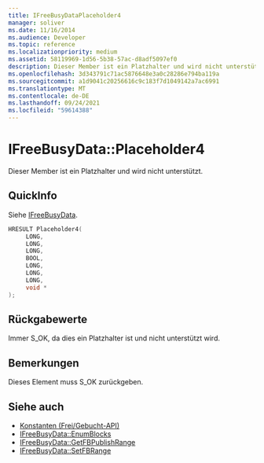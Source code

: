 ```yaml
---
title: IFreeBusyDataPlaceholder4
manager: soliver
ms.date: 11/16/2014
ms.audience: Developer
ms.topic: reference
ms.localizationpriority: medium
ms.assetid: 58119969-1d56-5b38-57ac-d8adf5097ef0
description: Dieser Member ist ein Platzhalter und wird nicht unterstützt.
ms.openlocfilehash: 3d343791c71ac5876648e3a0c28286e794ba119a
ms.sourcegitcommit: a1d9041c20256616c9c183f7d1049142a7ac6991
ms.translationtype: MT
ms.contentlocale: de-DE
ms.lasthandoff: 09/24/2021
ms.locfileid: "59614388"
---
```

# <a name="ifreebusydataplaceholder4"></a>IFreeBusyData::Placeholder4

Dieser Member ist ein Platzhalter und wird nicht unterstützt.
  
## <a name="quick-info"></a>QuickInfo

Siehe [IFreeBusyData](ifreebusydata.md).
  
```cpp
HRESULT Placeholder4( 
     LONG, 
     LONG,  
     LONG,  
     BOOL, 
     LONG, 
     LONG,  
     LONG, 
     void * 
);

```

## <a name="return-values"></a>Rückgabewerte

Immer S_OK, da dies ein Platzhalter ist und nicht unterstützt wird.
  
## <a name="remarks"></a>Bemerkungen

Dieses Element muss S_OK zurückgeben.
  
## <a name="see-also"></a>Siehe auch

- [Konstanten (Frei/Gebucht-API)](constants-free-busy-api.md)
- [IFreeBusyData::EnumBlocks](ifreebusydata-enumblocks.md)
- [IFreeBusyData::GetFBPublishRange](ifreebusydata-getfbpublishrange.md)
- [IFreeBusyData::SetFBRange](ifreebusydata-setfbrange.md)


